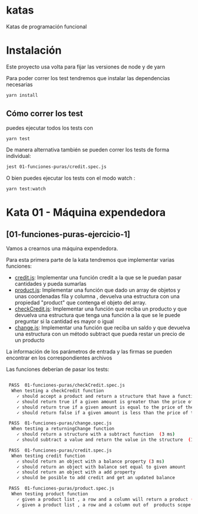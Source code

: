 # katas
Katas de programación funcional

# Instalación

Este proyecto usa volta para fijar las versiones de node y de yarn

Para poder correr los test tendremos que instalar las dependencias necesarias
```bash
yarn install
```

## Cómo correr los test

puedes ejecutar todos los tests con 

```bash
yarn test
```

De manera alternativa también se pueden correr los tests de forma individual:
```bash
jest 01-funciones-puras/credit.spec.js
```

O bien puedes ejecutar los tests con el modo watch :
```bash
yarn test:watch
```

# Kata 01 - Máquina expendedora

## [01-funciones-puras-ejercicio-1]
Vamos a crearnos una máquina expendedora.

Para esta primera parte de la kata tendremos que implementar
varias funciones:

* [credit.js](./01-funciones-puras/credit.js):  Implementar una función credit a la que se le puedan pasar cantidades y pueda sumarlas
* [product.js](./01-funciones-puras/product.js): Implementar una función que dado un array de objetos y unas coordenadas fila y columna , 
devuelva una estructura con una propiedad "product" que contenga el objeto del array.
* [checkCredit.js](./01-funciones-puras/checkCredit.js): Implementar una función que reciba un producto y que devuelva una estructura que tenga una función
 a la que se le puede preguntar si la cantidad es mayor o igual 
* [change.js](./01-funciones-puras/change.js): Implementar una función que reciba un saldo  y que devuelva una estructura con un método subtract 
que pueda restar un precio de un producto

La información de los parámetros de entrada y las firmas se pueden encontrar en los correspondientes archivos

Las funciones deberían de pasar los tests:
```bash

 PASS  01-funciones-puras/checkCredit.spec.js
  When testing a checkCredit function
    ✓ should accept a product and return a structure that have a function gte (3 ms)
    ✓ should return true if a given amount is greater than the price of the product
    ✓ should return true if a given amount is equal to the price of the product
    ✓ should return false if a given amount is less than the price of the product

 PASS  01-funciones-puras/change.spec.js
  When testing a returningChange function
    ✓ should return a structure with a subtract function  (3 ms)
    ✓ should subtract a value and return the value in the structure  (1 ms)

 PASS  01-funciones-puras/credit.spec.js
  When testing credit function 
    ✓ should return an object with a balance property (3 ms)
    ✓ should return an object with balance set equal to given amount
    ✓ should return an object with a add property
    ✓ should be posible to add credit and get an updated balance

 PASS  01-funciones-puras/product.spec.js
  When testing product function 
    ✓ given a product list , a row and a column will return a product (3 ms)
    ✓ given a product list , a row and a column out of  products scope , should return an error array

```
